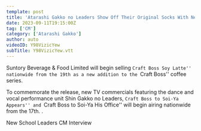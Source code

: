 ```yaml
---
template: post
title: 'Atarashi Gakko no Leaders Show Off Their Original Socks With New Poses! ? "Show me your legs..." Suntory's New TV Commercial "Craft Boss Kara Soi Ya" interview'
date: 2023-09-11T19:15:00Z
tag: ['CM']
category: ['Atarashi Gakko']
author: auto 
videoID: Y98VizicYew
subTitle: Y98VizicYew.vtt
---
```

Suntory Beverage & Food Limited will begin selling ``Craft Boss Soy Latte'' nationwide from the 19th as a new addition to the ``Craft Boss'' coffee series.

To commemorate the release, new TV commercials featuring the dance and vocal performance unit Shin Gakko no Leaders, ``Craft Boss to Soi-Ya Appears'' and ``Craft Boss to Soi-Ya His Office'' will begin airing nationwide from the 17th. .

New School Leaders CM Interview